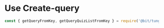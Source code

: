 # Use Create-query

```javascript
const { getQueryFromKey, getQueryQuizListFromKey } = require('@bit/tungtung.micro.components.create-query-community')

```
